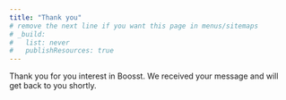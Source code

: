 ```yaml
---
title: "Thank you"
# remove the next line if you want this page in menus/sitemaps
# _build:
#   list: never
#   publishResources: true
---
```

Thank you for you interest in Boosst. We received your message and will get back to you shortly.

